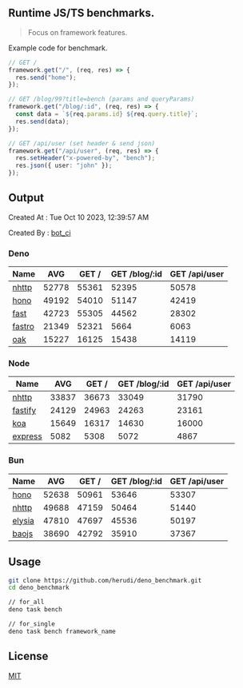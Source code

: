## Runtime JS/TS benchmarks.

> Focus on framework features.

Example code for benchmark.
```ts
// GET /
framework.get("/", (req, res) => {
  res.send("home");
});

// GET /blog/99?title=bench (params and queryParams)
framework.get("/blog/:id", (req, res) => {
  const data = `${req.params.id} ${req.query.title}`;
  res.send(data);
});

// GET /api/user (set header & send json)
framework.get("/api/user", (req, res) => {
  res.setHeader("x-powered-by", "bench");
  res.json({ user: "john" });
});
```

## Output
Created At : Tue Oct 10 2023, 12:39:57 AM

Created By : [bot_ci](https://github.com/herudi/deno_benchmarks/commits?author=github-actions%5Bbot%5D)


### Deno
|Name|AVG|GET /|GET /blog/:id|GET /api/user|
|----|----|----|----|----|
|[nhttp](https://github.com/nhttp/nhttp)|52778|55361|52395|50578|
|[hono](https://github.com/honojs/hono)|49192|54010|51147|42419|
|[fast](https://github.com/danteissaias/fast)|42723|55305|44562|28302|
|[fastro](https://github.com/fastrodev/fastro)|21349|52321|5664|6063|
|[oak](https://github.com/oakserver/oak)|15227|16125|15438|14119|
  


### Node
|Name|AVG|GET /|GET /blog/:id|GET /api/user|
|----|----|----|----|----|
|[nhttp](https://github.com/nhttp/nhttp)|33837|36673|33049|31790|
|[fastify](https://github.com/fastify/fastify)|24129|24963|24263|23161|
|[koa](https://github.com/koajs/koa)|15649|16317|14630|16000|
|[express](https://github.com/expressjs/express)|5082|5308|5072|4867|
  


### Bun
|Name|AVG|GET /|GET /blog/:id|GET /api/user|
|----|----|----|----|----|
|[hono](https://github.com/honojs/hono)|52638|50961|53646|53307|
|[nhttp](https://github.com/nhttp/nhttp)|49688|47159|50464|51440|
|[elysia](https://github.com/elysiajs/elysia)|47810|47697|45536|50197|
|[baojs](https://github.com/mattreid1/baojs)|38690|42792|35910|37367|
  



## Usage

```bash
git clone https://github.com/herudi/deno_benchmark.git
cd deno_benchmark

// for_all
deno task bench

// for_single
deno task bench framework_name
```

## License

[MIT](LICENSE)

